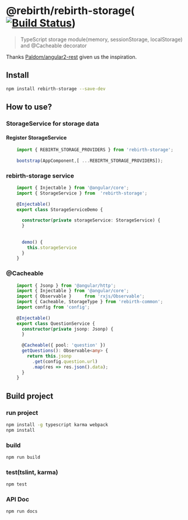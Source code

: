 # @rebirth/rebirth-storage([![Build Status](https://travis-ci.org/greengerong/rebirth-storage.svg?branch=master)](https://travis-ci.org/greengerong/rebirth-storage))
> TypeScript storage module(memory, sessionStorage, localStorage) and @Cacheable decorator

Thanks [Paldom/angular2-rest](https://github.com/Paldom/angular2-rest) given us the inspiration.

## Install
```bash
npm install rebirth-storage --save-dev
```

## How to use?

### StorageService for storage data

#### Register StorageService

```typescript
    import { REBIRTH_STORAGE_PROVIDERS } from 'rebirth-storage';
    
    bootstrap(AppComponent,[ ...REBIRTH_STORAGE_PROVIDERS]);
```
   
### rebirth-storage service

```typescript
    import { Injectable } from '@angular/core';
    import { StorageService } from  'rebirth-storage';
    
    @Injectable()
    export class StorageServiceDemo {
    
      constructor(private storageService: StorageService) {
      }
    
      
      demo() {
        this.storageService
      }
    }
```

### @Cacheable

```typescript
    import { Jsonp } from '@angular/http';
    import { Injectable } from '@angular/core';
    import { Observable }     from 'rxjs/Observable';
    import { Cacheable, StorageType } from 'rebirth-common';
    import config from 'config';
    
    @Injectable()
    export class QuestionService {
      constructor(private jsonp: Jsonp) {
      }
    
      @Cacheable({ pool: 'question' })
      getQuestions(): Observable<any> {
        return this.jsonp
          .get(config.question.url)
          .map(res => res.json().data);
      }
    }
```   

## Build project

### run project

```bash
npm install -g typescript karma webpack
npm install

```


### build

```bash
npm run build
```

### test(tslint, karma)

```bash
npm test
```

### API Doc

```bash
npm run docs
```
